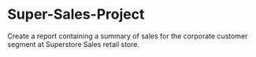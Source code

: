 # Super-Sales-Project
Create a report containing a summary of sales for the corporate customer segment at Superstore Sales retail store.
